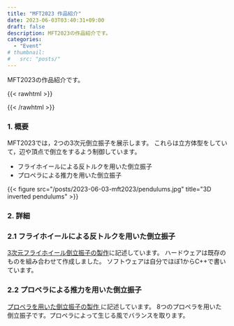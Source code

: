 ```yaml
---
title: "MFT2023 作品紹介"
date: 2023-06-03T03:40:31+09:00
draft: false
description: MFT2023の作品紹介です。
categories:
  - "Event"
# thumbnail:
#   src: "posts/"
---
```


MFT2023の作品紹介です。

<!--more-->

{{< rawhtml >}}
<script src="https://cdnjs.cloudflare.com/ajax/libs/mathjax/2.7.4/MathJax.js?config=TeX-AMS-MML_HTMLorMML"></script>
<script type="text/x-mathjax-config">
    MathJax.Hub.Config({tex2jax: {inlineMath: [['$','$'], ['\\(','\\)']]}});
</script>
{{< /rawhtml >}}

### 1. 概要
MFT2023では，2つの3次元倒立振子を展示します。
これらは立方体型をしていて，辺や頂点で倒立をするよう制御しています。
- フライホイールによる反トルクを用いた倒立振子
- プロペラによる推力を用いた倒立振子

<!-- ![](/posts/2023-06-03-mft2023/pendulums.jpg) -->
{{< figure src="/posts/2023-06-03-mft2023/pendulums.jpg" title="3D inverted pendulums" >}}

### 2. 詳細
### 2.1  フライホイールによる反トルクを用いた倒立振子
[3次元フライホイール倒立振子の製作](https://teruru-52.github.io/post/2022-07-16-3d-inverted-pendulum/)に記述しています。
ハードウェアは既存のものを組み合わせて作成しました。
ソフトウェアは自分でほぼ1からC++で書いています。

### 2.2  プロペラによる推力を用いた倒立振子
[プロペラを用いた倒立振子の製作 ](https://teruru-52.github.io/post/2023-06-03-propeller-pendulum/)に記述しています。
8つのプロペラを用いた倒立振子です。プロペラによって生じる風でバランスを取ります。